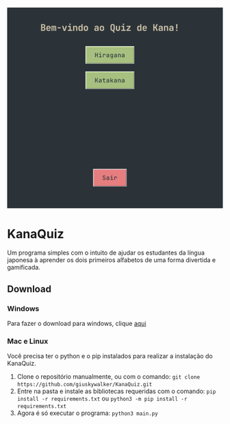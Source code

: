 ![alt text](https://github.com/giuskywalker/KanaQuiz/blob/main/images/2025-02-11_15-02-37.png)

# KanaQuiz
Um programa simples com o intuito de ajudar os estudantes da língua japonesa à aprender os dois primeiros alfabetos de uma forma divertida e gamificada.

## Download

### Windows
Para fazer o download para windows, clique [aqui](https://github.com/giuskywalker/KanaQuiz/releases/download/v1.0.0/kanaquiz.exe)

### Mac e Linux
Você precisa ter o python e o pip instalados para realizar a instalação do KanaQuiz.

1. Clone o repositório manualmente, ou com o comando: `git clone https://github.com/giuskywalker/KanaQuiz.git`
2. Entre na pasta e instale as bibliotecas requeridas com o comando: `pip install -r requirements.txt` ou `python3 -m pip install -r requirements.txt
`
3. Agora é só executar o programa: `python3 main.py`
